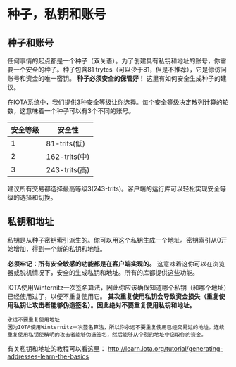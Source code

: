 # 种子，私钥和账号

## 种子和账号

任何事情的起点都是一个种子（双关语）。为了创建具有私钥和地址的账号，你需要一个安全的种子。种子包含81 trytes（可以少于81，但是不推荐），它是你访问账号和资金的唯一密钥。
__种子必须安全的保管好！__
这里有如何安全生成种子的建议。

在IOTA系统中，我们提供3种安全等级让你选择。每个安全等级决定散列计算的轮数，这意味着一个种子可以有3个不同的账号。

| 安全等级 | 安全性 |
| ------- | ----- |
| 1 | 81-trits(低) |
| 2 | 162-trits(中) |
| 3 | 243-trits(高) |

建议所有交易都选择最高等级3(243-trits)。客户端的运行库可以轻松实现安全等级的选择和切换。

## 私钥和地址

私钥是从种子密钥索引派生的。你可以用这个私钥生成一个地址。密钥索引从0开始增加，得到一个新的私钥和地址。

__必须牢记：所有安全敏感的功能都是在客户端实现的。__
这意味着这你可以在浏览器或脱机情况下，安全的生成私钥和地址。所有的库都提供这些功能。

IOTA使用Winternitz一次签名算法，因此你应该确保知道哪个私钥（和哪个地址）已经使用过了，以便不重复使用它。
__其次重复使用私钥会导致资金损失（重复使用私钥让攻击者能够伪造签名）。因此绝对不要重复使用私钥和地址。__

    永远不要重复使用地址
    因为IOTA使用Winternitz一次签名算法，所以你永远不要重复使用已经交易过的地址。连续重复使用私钥使精明的攻击者能够伪造签名，然后能够从个别的地址中窃取你的资金。

有关私钥和地址的教程可以看这里：
http://learn.iota.org/tutorial/generating-addresses-learn-the-basics


